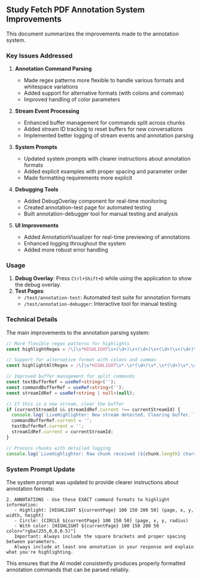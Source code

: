 ## Study Fetch PDF Annotation System Improvements

This document summarizes the improvements made to the annotation system.

### Key Issues Addressed

1. **Annotation Command Parsing**
   - Made regex patterns more flexible to handle various formats and whitespace variations
   - Added support for alternative formats (with colons and commas)
   - Improved handling of color parameters

2. **Stream Event Processing**
   - Enhanced buffer management for commands split across chunks
   - Added stream ID tracking to reset buffers for new conversations
   - Implemented better logging of stream events and annotation parsing

3. **System Prompts**
   - Updated system prompts with clearer instructions about annotation formats
   - Added explicit examples with proper spacing and parameter order
   - Made formatting requirements more explicit

4. **Debugging Tools**
   - Added DebugOverlay component for real-time monitoring
   - Created annotation-test page for automated testing
   - Built annotation-debugger tool for manual testing and analysis

5. **UI Improvements**
   - Added AnnotationVisualizer for real-time previewing of annotations
   - Enhanced logging throughout the system
   - Added more robust error handling

### Usage

1. **Debug Overlay**: Press `Ctrl+Shift+D` while using the application to show the debug overlay.
2. **Test Pages**:
   - `/test/annotation-test`: Automated test suite for annotation formats
   - `/test/annotation-debugger`: Interactive tool for manual testing

### Technical Details

The main improvements to the annotation parsing system:

```typescript
// More flexible regex patterns for highlights
const highlightRegex = /\[\s*HIGHLIGHT\s+(\d+)\s+(\d+)\s+(\d+)\s+(\d+)\s+(\d+)(?:\s+color="([^"]+)")?\s*\]/g;

// Support for alternative format with colons and commas
const highlightAltRegex = /\[\s*HIGHLIGHT\s*:\s*(\d+)\s*,\s*(\d+)\s*,\s*(\d+)\s*,\s*(\d+)\s*,\s*(\d+)(?:\s*,\s*color="([^"]+)")?\s*\]/g;

// Improved buffer management for split commands
const textBufferRef = useRef<string>('');
const commandBufferRef = useRef<string>('');
const streamIdRef = useRef<string | null>(null);

// If this is a new stream, clear the buffer
if (currentStreamId && streamIdRef.current !== currentStreamId) {
  console.log(`LiveHighlighter: New stream detected. Clearing buffer.`);
  commandBufferRef.current = '';
  textBufferRef.current = '';
  streamIdRef.current = currentStreamId;
}

// Process chunks with detailed logging
console.log(`LiveHighlighter: Raw chunk received (${chunk.length} chars): "${chunk.substring(0, 100)}${chunk.length > 100 ? '...' : ''}"`);
```

### System Prompt Update

The system prompt was updated to provide clearer instructions about annotation formats:

```
2. ANNOTATIONS - Use these EXACT command formats to highlight information:
   - Highlight: [HIGHLIGHT ${currentPage} 100 150 200 50] (page, x, y, width, height)
   - Circle: [CIRCLE ${currentPage} 100 150 50] (page, x, y, radius)
   - With color: [HIGHLIGHT ${currentPage} 100 150 200 50 color="rgba(255,0,0,0.5)"]
   Important: Always include the square brackets and proper spacing between parameters.
   Always include at least one annotation in your response and explain what you're highlighting.
```

This ensures that the AI model consistently produces properly formatted annotation commands that can be parsed reliably.